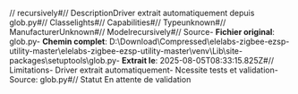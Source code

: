 // recursively#// DescriptionDriver extrait automatiquement depuis glob.py#// Classelights#// Capabilities#// Typeunknown#// ManufacturerUnknown#// Modelrecursively#// Source- **Fichier original**: glob.py- **Chemin complet**: D:\Download\Compressed\elelabs-zigbee-ezsp-utility-master\elelabs-zigbee-ezsp-utility-master\venv\Lib\site-packages\setuptools\glob.py- **Extrait le**: 2025-08-05T08:33:15.825Z#// Limitations- Driver extrait automatiquement- Ncessite tests et validation- Source: glob.py#// Statut En attente de validation